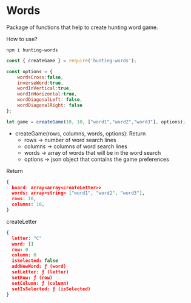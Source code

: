 # Words

Package of functions that help to create hunting word game.

How to use?
```shell
npm i hunting-words
```

```js
const { createGame } = require('hunting-words');

const options = {
    wordsCross:false, 
    inverseWord:true, 
    wordInVertical:true,
    wordInHorizontal:true, 
    wordDiagonalLeft: false, 
    wordDiagonalRight: false
};

let game = createGame(10, 10, ["word1","word2","word3"], options);
```


- createGame(rows, columns, words, options):
  Return   
  - rows -> number of word search lines
  - columns -> columns of word search lines
  - words -> array of words that will be in the word search
  - options -> json object that contains the game preferences 


Return 
```json
{
  board: array<array<createLetter>> 
  words: array<string> ["word1", "word2", "word3"],
  rows: 10,
  columns: 10,
}
```
createLetter
```json
{
  letter: "C"
  word: []
  row: 0
  column: 0
  isSelected: false
  addNewWord: ƒ (word)
  setLetter: ƒ (letter)
  setRow: ƒ (row)
  setColumn: ƒ (column)
  setIsSelected: ƒ (isSelected)
}
```
